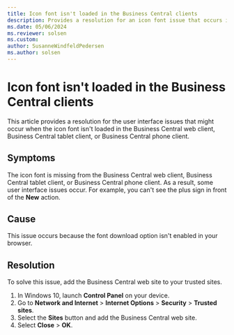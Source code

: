 ```yaml
---
title: Icon font isn't loaded in the Business Central clients
description: Provides a resolution for an icon font issue that occurs in the Business Central web client, Business Central tablet client, or Business Central phone client.
ms.date: 05/06/2024
ms.reviewer: solsen
ms.custom: 
author: SusanneWindfeldPedersen
ms.author: solsen
---
```

# Icon font isn't loaded in the Business Central clients

This article provides a resolution for the user interface issues that might occur when the icon font isn't loaded in the Business Central web client, Business Central tablet client, or Business Central phone client.

## Symptoms

The icon font is missing from the Business Central web client, Business Central tablet client, or Business Central phone client. As a result, some user interface issues occur. For example, you can't see the plus sign in front of the **New** action.

## Cause

This issue occurs because the font download option isn't enabled in your browser.
  
## Resolution

To solve this issue, add the Business Central web site to your trusted sites.

1. In Windows 10, launch **Control Panel** on your device.
2. Go to **Network and Internet** > **Internet Options** > **Security** > **Trusted sites**.
3. Select the **Sites** button and add the Business Central web site.
4. Select **Close** > **OK**.
